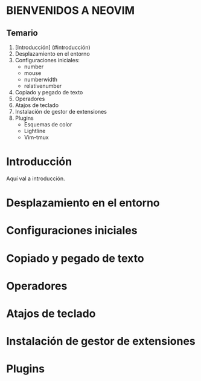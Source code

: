 # BIENVENIDOS A NEOVIM

## Temario

1. [Introducción] (#introducción)
2. Desplazamiento en el entorno
3. Configuraciones iniciales:
    - number
    - mouse 
    - numberwidth
    - relativenumber
4. Copiado y pegado de texto
5. Operadores
6. Atajos de teclado
7. Instalación de gestor de extensiones
8. Plugins
    - Esquemas de color
    - Lightline
    - Vim-tmux

# Introducción
Aquí val a introducción.
# Desplazamiento en el entorno
# Configuraciones iniciales
# Copiado y pegado de texto
# Operadores
# Atajos de teclado
# Instalación de gestor de extensiones
# Plugins

